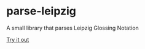 # parse-leipzig
A small library that parses Leipzig Glossing Notation

[Try it out](parse-leipzig.html)
